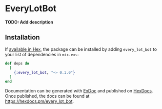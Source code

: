 # EveryLotBot

**TODO: Add description**

## Installation

If [available in Hex](https://hex.pm/docs/publish), the package can be installed
by adding `every_lot_bot` to your list of dependencies in `mix.exs`:

```elixir
def deps do
  [
    {:every_lot_bot, "~> 0.1.0"}
  ]
end
```

Documentation can be generated with [ExDoc](https://github.com/elixir-lang/ex_doc)
and published on [HexDocs](https://hexdocs.pm). Once published, the docs can
be found at <https://hexdocs.pm/every_lot_bot>.

